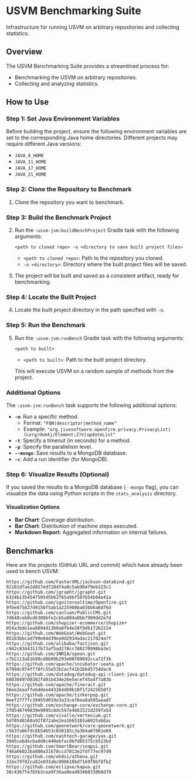 # USVM Benchmarking Suite

Infrastructure for running USVM on arbitrary repositories and collecting statistics.

## Overview
The USVM Benchmarking Suite provides a streamlined process for:
- Benchmarking the USVM on arbitrary repositories.
- Collecting and analyzing statistics.

## How to Use

### Step 1: Set Java Environment Variables
Before building the project, ensure the following environment variables are set to the corresponding Java home directories. Different projects may require different Java versions:

- `JAVA_8_HOME`
- `JAVA_11_HOME`
- `JAVA_17_HOME`
- `JAVA_21_HOME`

### Step 2: Clone the Repository to Benchmark
1. Clone the repository you want to benchmark.

### Step 3: Build the Benchmark Project
2. Run the `:usvm-jvm:buildBenchProject` Gradle task with the following arguments:
   ```
   <path to cloned repo> -o <directory to save built project files>
   ```
   - `<path to cloned repo>`: Path to the repository you cloned.
   - `-o <directory>`: Directory where the built project files will be saved.

3. The project will be built and saved as a consistent artifact, ready for benchmarking.

### Step 4: Locate the Built Project
4. Locate the built project directory in the path specified with `-o`.

### Step 5: Run the Benchmark
5. Run the `:usvm-jvm:runBench` Gradle task with the following arguments:
   ```
   <path to built>
   ```
   - `<path to built>`: Path to the built project directory.

   This will execute USVM on a random sample of methods from the project.

### Additional Options
The `:usvm-jvm:runBench` task supports the following additional options:
- **`-m`**: Run a specific method.
  - Format: `"FQN|descriptor|method_name"`
  - Example: `"org.jivesoftware.openfire.privacy.PrivacyList|(Lorg/dom4j/Element;Z)V|updateList"`
- **`-t`**: Specify a timeout (in seconds) for a method.
- **`-p`**: Specify the parallelism level.
- **`--mongo`**: Save results to a MongoDB database.
- **`-c`**: Add a run identifier (for MongoDB).

### Step 6: Visualize Results (Optional)
If you saved the results to a MongoDB database (`--mongo` flag), you can visualize the data using Python scripts in the `stats_analysis` directory.

#### Visualization Options
- **Bar Chart**: Coverage distribution.
- **Bar Chart**: Distribution of machine steps executed.
- **Markdown Report**: Aggregated information on internal failures.

## Benchmarks

Here are the projects (GitHub URL and commit) which have already been used to bench USVM:
```
https://github.com/FasterXML/jackson-databind.git 92181dfae2d857ed728df4a8c5ab904f9eb323c1
https://github.com/jgrapht/jgrapht.git 6324b1354547505d5b62f65a9bf507b54b04e41a
https://github.com/igniterealtime/Openfire.git 9fbe875827d9150f5ab1a225908ba03bb6a6d76d
https://github.com/sanluan/PublicCMS.git 7d648ceb0cd6300bfe2cb5a884a8bb7909dd2e7d
https://github.com/shopizer-ecommerce/shopizer 054a3bde1ea8894d13b0a8fb4e28f9db17262224
https://github.com/WebGoat/WebGoat.git 85103bbcad799e84d39ea9d2934adac217824a7f
https://github.com/alibaba/fastjson.git c942c83443117b73af5ad278cc780270998ba3e1
https://github.com/INRIA/spoon.git c7b2113a61b99cd8b99b293e08f89692cca72f3b
https://github.com/apache/incubator-seata.git 6799dc974ff78fc55e53b2acf41b1bbd5754dac8
https://github.com/datadog/datadog-api-client-java.git 68830497d8382fd01b434e26e5ecef45a4f7a83b
https://github.com/apache/fineract.git 56ee2eaaffe6ddee443264d69b18f1f2425658f2
https://github.com/apache/tinkerpop.git 0eef27f7fc39455d019e3a33cef6ea8a585aead7
https://github.com/exchange-core/exchange-core.git 2f8548749839e9095c8dc597e4b61521d259fa5d
https://github.com/visallo/vertexium.git 5d70548168a92f872abe2ea16651b5a6025ab6ac
https://github.com/geonetwork/core-geonetwork.git c5b3fa66fdc8b54b53c030185c3a304a07061e69
https://github.com/nashtech-garage/yas.git 3945ce6decbadd0c440ebfac0bfd85375cb523bd
https://github.com/SmartBear/soapui.git f46a66022ba800a31678ccd7813e2fdf77ec97d9
https://github.com/ohdsi/athena.git 31be79f02ca82e033abc008610bd7169f0bf8fb2
https://github.com/eclipse/kapua.git 38c4367fe7b5b3cea9f36aa8ea403460330b8d70
```
